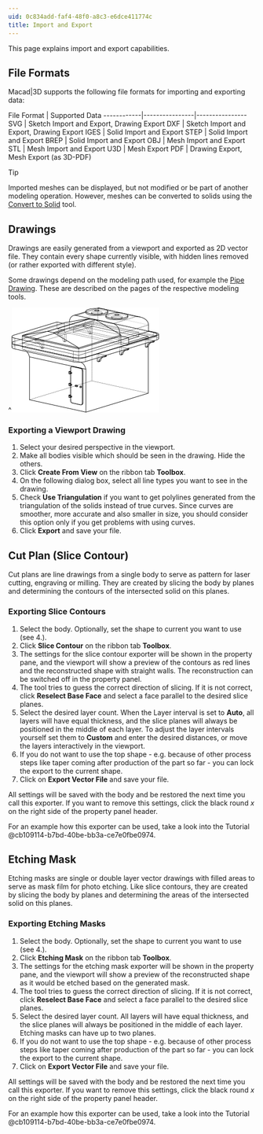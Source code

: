 ```yaml
---
uid: 0c834add-faf4-48f0-a8c3-e6dce411774c
title: Import and Export
---
```

This page explains import and export capabilities.

## File Formats

Macad\|3D supports the following file formats for importing and exporting data:

File Format | Supported Data 
------------|----------------|----------------
SVG         | Sketch Import and Export, Drawing Export
DXF         | Sketch Import and Export, Drawing Export
IGES        | Solid Import and Export
STEP        | Solid Import and Export
BREP        | Solid Import and Export
OBJ         | Mesh Import and Export
STL         | Mesh Import and Export
U3D         | Mesh Export
PDF         | Drawing Export, Mesh Export (as 3D-PDF)

> [!TIP] 
> Imported meshes can be displayed, but not modified or be part of another modeling operation. However, meshes can be converted to solids using the [Convert to Solid](xref:e0d6ed71-f1fa-481b-94b4-c7f76591b1b4#shape-stack-converter) tool.

## Drawings

Drawings are easily generated from a viewport and exported as 2D vector file. They contain every shape currently visible, with hidden lines removed (or rather exported with different style).

Some drawings depend on the modeling path used, for example the [Pipe Drawing](xref:69425fd0-ff1a-4dc3-9014-12860684e057). These are described on the pages of the respective modeling tools.

^![Example of a drawing exported as SVG](ImportExportDrawingSample.png)

### Exporting a Viewport Drawing

1. Select your desired perspective in the viewport.
2. Make all bodies visible which should be seen in the drawing. Hide the others. 
3. Click __Create From View__ on the ribbon tab __Toolbox__.
4. On the following dialog box, select all line types you want to see in the drawing.
5. Check __Use Triangulation__ if you want to get polylines generated from the triangulation of the solids instead of true curves. Since curves are smoother, more accurate and also smaller in size, you should consider this option only if you get problems with using curves.
6. Click __Export__ and save your file.

## Cut Plan (Slice Contour)

Cut plans are line drawings from a single body to serve as pattern for laser cutting, engraving or milling. They are created by slicing the body by planes and determining the contours of the intersected solid on this planes.

### Exporting Slice Contours

1. Select the body. Optionally, set the shape to current you want to use (see 4.).
2. Click __Slice Contour__ on the ribbon tab __Toolbox__.
3. The settings for the slice contour exporter will be shown in the property pane, and the viewport will show a preview of the contours as red lines and the reconstructed shape with straight walls. The reconstruction can be switched off in the property panel.
4. The tool tries to guess the correct direction of slicing. If it is not correct, click __Reselect Base Face__ and select a face parallel to the desired slice planes.
5. Select the desired layer count. When the Layer interval is set to __Auto__, all layers will have equal thickness, and the slice planes will always be positioned in the middle of each layer. To adjust the layer intervals yourself set them to __Custom__ and enter the desired distances, or move the layers interactively in the viewport.
6. If you do not want to use the top shape - e.g. because of other process steps like taper coming after production of the part so far - you can lock the export to the current shape.
7. Click on __Export Vector File__ and save your file.

All settings will be saved with the body and be restored the next time you call this exporter. If you want to remove this settings, click the black round _x_ on the right side of the property panel header.

For an example how this exporter can be used, take a look into the Tutorial @cb109114-b7bd-40be-bb3a-ce7e0fbe0974.

## Etching Mask

Etching masks are single or double layer vector drawings with filled areas to serve as mask film for photo etching. Like slice contours, they are created by slicing the body by planes and determining the areas of the intersected solid on this planes.

### Exporting Etching Masks

1. Select the body. Optionally, set the shape to current you want to use (see 4.).
2. Click __Etching Mask__ on the ribbon tab __Toolbox__.
3. The settings for the etching mask exporter will be shown in the property pane, and the viewport will show a preview of the reconstructed shape as it would be etched based on the generated mask.
4. The tool tries to guess the correct direction of slicing. If it is not correct, click __Reselect Base Face__ and select a face parallel to the desired slice planes.
5. Select the desired layer count. All layers will have equal thickness, and the slice planes will always be positioned in the middle of each layer. Etching masks can have up to two planes.
6. If you do not want to use the top shape - e.g. because of other process steps like taper coming after production of the part so far - you can lock the export to the current shape.
7. Click on __Export Vector File__ and save your file.

All settings will be saved with the body and be restored the next time you call this exporter. If you want to remove this settings, click the black round _x_ on the right side of the property panel header.

For an example how this exporter can be used, take a look into the Tutorial @cb109114-b7bd-40be-bb3a-ce7e0fbe0974.


